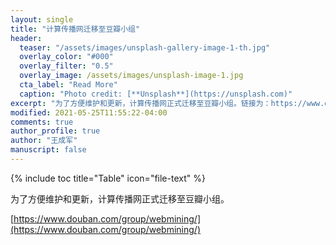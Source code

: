 ```yaml
---
layout: single
title: "计算传播网迁移至豆瓣小组"
header:
  teaser: "/assets/images/unsplash-gallery-image-1-th.jpg"
  overlay_color: "#000"
  overlay_filter: "0.5"
  overlay_image: /assets/images/unsplash-image-1.jpg
  cta_label: "Read More"
  caption: "Photo credit: [**Unsplash**](https://unsplash.com)"
excerpt: "为了方便维护和更新，计算传播网正式迁移至豆瓣小组。链接为：https://www.douban.com/group/webmining/"
modified: 2021-05-25T11:55:22-04:00
comments: true
author_profile: true
author: "王成军"
manuscript: false
---
```


{% include toc title="Table" icon="file-text" %}


为了方便维护和更新，计算传播网正式迁移至豆瓣小组。

[https://www.douban.com/group/webmining/](https://www.douban.com/group/webmining/)
